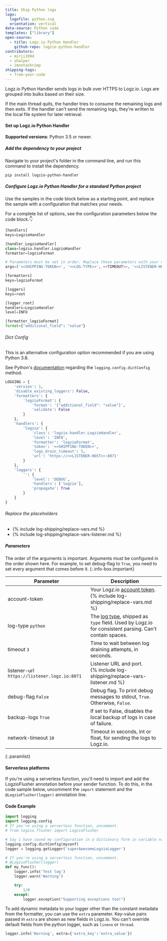```yaml
---
title: Ship Python logs
logo:
  logofile: python.svg
  orientation: vertical
data-source: Python code
templates: ["library"]
open-source:
  - title: Logz.io Python Handler
    github-repo: logzio-python-handler
contributors:
  - mirii1994
  - shalper
  - imnotashrimp
shipping-tags:
  - from-your-code
---
```


Logz.io Python Handler sends logs in bulk over HTTPS to Logz.io.
Logs are grouped into bulks based on their size.

If the main thread quits,
the handler tries to consume the remaining logs and then exits.
If the handler can't send the remaining logs,
they're written to the local file system for later retrieval.

#### Set up Logz.io Python Handler

<div class="tasklist">

**Supported versions**: Python 3.5 or newer. 

##### Add the dependency to your project

Navigate to your project's folder in the command line, and run this command to install the dependency.

```shell
pip install logzio-python-handler
```

##### Configure Logz.io Python Handler for a standard Python project

Use the samples in the code block below as a starting point,
and replace the sample with a configuration that matches your needs.

For a complete list of options, see the configuration parameters below the code block.👇

```python
[handlers]
keys=LogzioHandler

[handler_LogzioHandler]
class=logzio.handler.LogzioHandler
formatter=logzioFormat

# Parameters must be set in order. Replace these parameters with your configuration.
args=('<<SHIPPING-TOKEN>>', '<<LOG-TYPE>>', <<TIMEOUT>>, '<<LISTENER-HOST>>:8071', <<DEBUG-FLAG>>)

[formatters]
keys=logzioFormat

[loggers]
keys=root

[logger_root]
handlers=LogzioHandler
level=INFO

[formatter_logzioFormat]
format={"additional_field": "value"}
```


###### Dict Config

This is an alternative configuration option recommended if you are using Python 3.8.

See Python's [documentation](https://docs.python.org/3/library/logging.config.html#configuration-file-format) regarding the `logging.config.dictConfig` method.

```python
LOGGING = {
    'version': 1,
    'disable_existing_loggers': False,
    'formatters': {
        'logzioFormat': {
            'format': '{"additional_field": "value"}',
            'validate': False
        }
    },
    'handlers': {
        'logzio': {
            'class': 'logzio.handler.LogzioHandler',
            'level': 'INFO',
            'formatter': 'logzioFormat',
            'token': '<<SHIPPING-TOKEN>>',
            'logs_drain_timeout': 5,
            'url': 'https://<<LISTENER-HOST>>:8071'
        }
    },
    'loggers': {
        '': {
            'level': 'DEBUG',
            'handlers': ['logzio'],
            'propogate': True
        }
    }
}
```

###### Replace the placeholders

* {% include log-shipping/replace-vars.md %}
* {% include log-shipping/replace-vars-listener.md %} 


##### Parameters

The order of the arguments is important. Arguments _must_ be configured in the order shown here.
For example, to set debug-flag to `True`,
you need to set every argument that comes before it.
{:.info-box.important}

| Parameter | Description |
|---|---|
| account-token <span class="required-param"></span> | Your Logz.io [account token](https://app.logz.io/#/dashboard/settings/general). <br> {% include log-shipping/replace-vars.md %} |
| log-type <span class="default-param">`python`</span> | The [log type](https://docs.logz.io/user-guide/log-shipping/built-in-log-types.html), shipped as `type` field. Used by Logz.io for consistent parsing. Can't contain spaces. |
| timeout <span class="default-param">`3`</span> | Time to wait between log draining attempts, in seconds. |
| listener-url <span class="default-param">`https://listener.logz.io:8071`</span> | Listener URL and port. <br> {% include log-shipping/replace-vars-listener.md %} |
| debug-flag <span class="default-param">`False`</span> | Debug flag. To print debug messages to stdout, `True`. Otherwise, `False`. |
| backup-logs <span class="default-param">`True`</span>| If set to False, disables the local backup of logs in case of failure. |
| network-timeout <span class="default-param">`10`</span> | Timeout in seconds, int or float, for sending the logs to Logz.io. |
{:.paramlist}

#### Serverless platforms

If you're using a serverless function, you'll need to import and add the LogzioFlusher annotation before your sender function. To do this, in the code sample below, uncomment the `import` statement and the `@LogzioFlusher(logger)` annotation line.

#### Code Example
```python
import logging
import logging.config
# If you're using a serverless function, uncomment.
# from logzio.flusher import LogzioFlusher

# Say i have saved my configuration in a dictionary form in variable named myconf
logging.config.dictConfig(myconf)
logger = logging.getLogger('superAwesomeLogzioLogger')

# If you're using a serverless function, uncomment.
# @LogzioFlusher(logger)
def my_func():
    logger.info('Test log')
    logger.warn('Warning')

    try:
        1/0
    except:
        logger.exception("Supporting exceptions too!")
```


To add dynamic metadata to your logger
other than the constant metadata from the formatter,
you can use the `extra` parameter.
Key-value pairs passed in `extra` are shown as new fields in Logz.io.
You can't override default fields from the python logger,
such as `lineno` or `thread`.

```python
logger.info('Warning', extra={'extra_key':'extra_value'})
```

</div>
